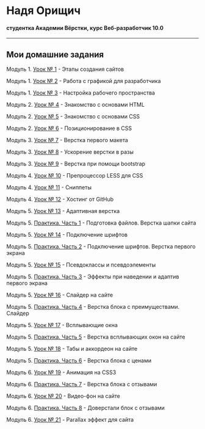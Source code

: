 # Надя Орищич
#### студентка Академии Вёрстки, курс Веб-разработчик 10.0
-----
## Мои домашние задания

Модуль 1. [Урок № 1](https://drive.google.com/open?id=0B73LszDpBxWRb0oxUHBNTUt3VVk "короткий тест после первого урока") - Этапы создания сайтов

Модуль 1. [Урок № 2](https://drive.google.com/drive/folders/0B73LszDpBxWRNjJlVkphdXo2Rnc "вырезанные изображения из макета") - Работа с графикой для разработчика

Модуль 1. [Урок № 3](https://drive.google.com/drive/folders/0B73LszDpBxWRRXRkelVsaEg1bWc) - Настройка рабочего пространства

Модуль 2. [Урок № 4](https://nadiaoryshchych.github.io/lesson_4/) - Знакомство с основами HTML

Модуль 2. [Урок № 5](https://nadiaoryshchych.github.io/lesson_5/) - Знакомство с основами CSS

Модуль 2. [Урок № 6](https://nadiaoryshchych.github.io/lesson_6/) - Позиционирование в CSS

Модуль 3. [Урок № 7](https://nadiaoryshchych.github.io/lesson_7/) - Верстка первого макета

Модуль 3. [Урок № 8](https://nadiaoryshchych.github.io/lesson_8/) - Ускорение верстки в разы

Модуль 3. [Урок № 9](https://nadiaoryshchych.github.io/lesson_9/) - Верстка при помощи bootstrap

Модуль 4. [Урок № 10](https://drive.google.com/open?id=0B73LszDpBxWRVHZ5OWcwUlQzcjQ "документ .less для компиляции") - Препроцессор LESS для CSS

Модуль 4. [Урок № 11](https://drive.google.com/open?id=0B73LszDpBxWRMzRSWk13TGhZcVk "пройденный курс по emmet + создание сниппетов") - Сниппеты

Модуль 4. [Урок № 12](https://nadiaoryshchych.github.io/) - Хостинг от GitHub

Модуль 5. [Урок № 13](https://nadiaoryshchych.github.io/lesson_13/) - Адаптивная верстка

Модуль 5. [Практика. Часть 1](https://nadiaoryshchych.github.io/practice_part_1/) - Подготовка файлов. Верстка шапки сайта

Модуль 5. [Урок № 14](https://nadiaoryshchych.github.io/lesson_14/) - Подключение шрифтов

Модуль 5. [Практика. Часть 2](https://nadiaoryshchych.github.io/practice_part_2/) - Подключение шрифтов. Верстка первого экрана

Модуль 5. [Урок № 15](https://nadiaoryshchych.github.io/lesson_15/) - Псевдоклассы и псевдоэлементы

Модуль 5. [Практика. Часть 3](https://nadiaoryshchych.github.io/practice_part_3/) - Эффекты при наведении и адаптив первого экрана

Модуль 5. [Урок № 16](https://nadiaoryshchych.github.io/lesson_16/) - Слайдер на сайте

Модуль 5. [Практика. Часть 4](https://nadiaoryshchych.github.io/practice_part_4/) - Верстка блока с преимуществами. Слайдер

Модуль 5. [Урок № 17](https://nadiaoryshchych.github.io/lesson_17/) - Всплывающие окна

Модуль 5. [Практика. Часть 5](https://nadiaoryshchych.github.io/practice_part_5/) - Верстка всплывающих окон на сайте

Модуль 5. [Урок № 18](https://nadiaoryshchych.github.io/lesson_18/) - Табы и аккордеон на сайте

Модуль 5. [Практика. Часть 6](https://nadiaoryshchych.github.io/ractice_part_6/) - Верстка блока с ценами

Модуль 6. [Урок № 19](https://nadiaoryshchych.github.io/lesson_19/) - Анимация на CSS3

Модуль 6. [Практика. Часть 7](https://nadiaoryshchych.github.io/practice_part_7/) - Верстка блока с отзывами

Модуль 6. [Урок № 20](https://nadiaoryshchych.github.io/lesson_20/) - Видео-фон на сайте

Модуль 6. [Практика. Часть 8](https://nadiaoryshchych.github.io/practice_part_8/) - Доверстали блок с отзывами

Модуль 6. [Урок № 21](https://nadiaoryshchych.github.io/lesson_21/) - Parallax эффект для сайта
